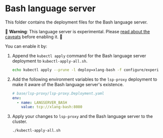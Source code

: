 # Bash language server

This folder contains the deployment files for the Bash language server.

🚨 **Warning**: This language server is experimental. Please [read about the caveats](https://about.sourcegraph.com/docs/code-intelligence/experimental-language-servers/#caveats-of-experimental-language-servers) before enabling it. 🚨

You can enable it by:

1. Append the `kubectl apply` command for the Bash language server deployment to `kubectl-apply-all.sh`.

   ```bash
   echo kubectl apply --prune -l deploy=xlang-bash -f configure/experimental/bash --recursive >> kubectl-apply-all.sh
   ```

2. Add the following environment variables to the `lsp-proxy` deployment to make it aware of the Bash language server's existence.

   ```yaml
   # base/lsp-proxy/lsp-proxy.Deployment.yaml
   env:
     - name: LANGSERVER_BASH
       value: tcp://xlang-bash:8080
   ```

3. Apply your changes to `lsp-proxy` and the Bash language server to the cluster.

   ```bash
   ./kubectl-apply-all.sh
   ```

